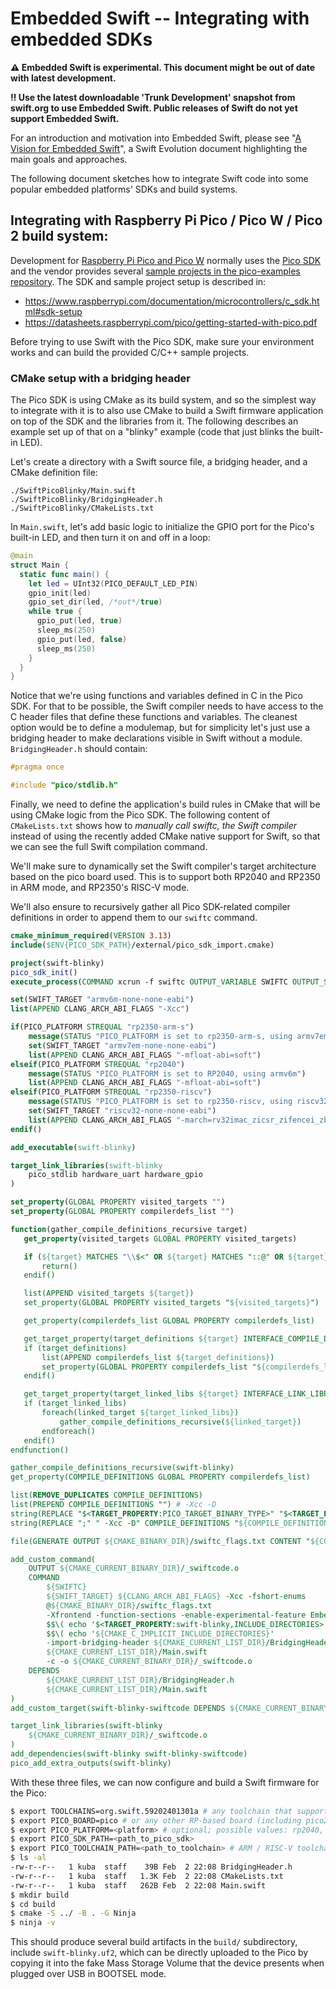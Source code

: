 # Embedded Swift -- Integrating with embedded SDKs

**⚠️ Embedded Swift is experimental. This document might be out of date with latest development.**

**‼️ Use the latest downloadable 'Trunk Development' snapshot from swift.org to use Embedded Swift. Public releases of Swift do not yet support Embedded Swift.**

For an introduction and motivation into Embedded Swift, please see "[A Vision for Embedded Swift](https://github.com/swiftlang/swift-evolution/blob/main/visions/embedded-swift.md)", a Swift Evolution document highlighting the main goals and approaches.

The following document sketches how to integrate Swift code into some popular embedded platforms' SDKs and build systems.

## Integrating with Raspberry Pi Pico / Pico W / Pico 2 build system:

Development for [Raspberry Pi Pico and Pico W](https://www.raspberrypi.com/products/raspberry-pi-pico/) normally uses the [Pico SDK](https://github.com/raspberrypi/pico-sdk) and the vendor provides several [sample projects in the pico-examples repository](https://github.com/raspberrypi/pico-examples). The SDK and sample project setup is described in:

- https://www.raspberrypi.com/documentation/microcontrollers/c_sdk.html#sdk-setup
- https://datasheets.raspberrypi.com/pico/getting-started-with-pico.pdf

Before trying to use Swift with the Pico SDK, make sure your environment works and can build the provided C/C++ sample projects.

### CMake setup with a bridging header

The Pico SDK is using CMake as its build system, and so the simplest way to integrate with it is to also use CMake to build a Swift firmware application on top of the SDK and the libraries from it. The following describes an example set up of that on a "blinky" example (code that just blinks the built-in LED).

Let's create a directory with a Swift source file, a bridging header, and a CMake definition file:

```
./SwiftPicoBlinky/Main.swift
./SwiftPicoBlinky/BridgingHeader.h
./SwiftPicoBlinky/CMakeLists.txt
```

In `Main.swift`, let's add basic logic to initialize the GPIO port for the Pico's built-in LED, and then turn it on and off in a loop:

```swift
@main
struct Main {
  static func main() {
    let led = UInt32(PICO_DEFAULT_LED_PIN)
    gpio_init(led)
    gpio_set_dir(led, /*out*/true)
    while true {
      gpio_put(led, true)
      sleep_ms(250)
      gpio_put(led, false)
      sleep_ms(250)
    }
  }
}
```

Notice that we're using functions and variables defined in C in the Pico SDK. For that to be possible, the Swift compiler needs to have access to the C header files that define these functions and variables. The cleanest option would be to define a modulemap, but for simplicity let's just use a bridging header to make declarations visible in Swift without a module. `BridgingHeader.h` should contain:

```c
#pragma once

#include "pico/stdlib.h"
```

Finally, we need to define the application's build rules in CMake that will be using CMake logic from the Pico SDK. The following content of `CMakeLists.txt` shows how to *manually call swiftc, the Swift compiler* instead of using the recently added CMake native support for Swift, so that we can see the full Swift compilation command.

We'll make sure to dynamically set the Swift compiler's target architecture based on the pico board used. This is to support both RP2040 and RP2350 in ARM mode, and RP2350's RISC-V mode.

We'll also ensure to recursively gather all Pico SDK-related compiler definitions in order to append them to our `swiftc` command.

```cmake
cmake_minimum_required(VERSION 3.13)
include($ENV{PICO_SDK_PATH}/external/pico_sdk_import.cmake)

project(swift-blinky)
pico_sdk_init()
execute_process(COMMAND xcrun -f swiftc OUTPUT_VARIABLE SWIFTC OUTPUT_STRIP_TRAILING_WHITESPACE)

set(SWIFT_TARGET "armv6m-none-none-eabi")
list(APPEND CLANG_ARCH_ABI_FLAGS "-Xcc") 

if(PICO_PLATFORM STREQUAL "rp2350-arm-s")
    message(STATUS "PICO_PLATFORM is set to rp2350-arm-s, using armv7em")
    set(SWIFT_TARGET "armv7em-none-none-eabi")
    list(APPEND CLANG_ARCH_ABI_FLAGS "-mfloat-abi=soft")
elseif(PICO_PLATFORM STREQUAL "rp2040")
    message(STATUS "PICO_PLATFORM is set to RP2040, using armv6m")
    list(APPEND CLANG_ARCH_ABI_FLAGS "-mfloat-abi=soft")
elseif(PICO_PLATFORM STREQUAL "rp2350-riscv")
    message(STATUS "PICO_PLATFORM is set to rp2350-riscv, using riscv32.")
    set(SWIFT_TARGET "riscv32-none-none-eabi")
    list(APPEND CLANG_ARCH_ABI_FLAGS "-march=rv32imac_zicsr_zifencei_zba_zbb_zbs_zbkb" "-Xcc" "-mabi=ilp32")
endif()

add_executable(swift-blinky)

target_link_libraries(swift-blinky
    pico_stdlib hardware_uart hardware_gpio
)

set_property(GLOBAL PROPERTY visited_targets "")
set_property(GLOBAL PROPERTY compilerdefs_list "")

function(gather_compile_definitions_recursive target)
   get_property(visited_targets GLOBAL PROPERTY visited_targets)

   if (${target} MATCHES "\\$<" OR ${target} MATCHES "::@" OR ${target} IN_LIST visited_targets)
       return()
   endif()

   list(APPEND visited_targets ${target})
   set_property(GLOBAL PROPERTY visited_targets "${visited_targets}")

   get_property(compilerdefs_list GLOBAL PROPERTY compilerdefs_list)

   get_target_property(target_definitions ${target} INTERFACE_COMPILE_DEFINITIONS)
   if (target_definitions)
       list(APPEND compilerdefs_list ${target_definitions})
       set_property(GLOBAL PROPERTY compilerdefs_list "${compilerdefs_list}")
   endif()

   get_target_property(target_linked_libs ${target} INTERFACE_LINK_LIBRARIES)
   if (target_linked_libs)
       foreach(linked_target ${target_linked_libs})
           gather_compile_definitions_recursive(${linked_target})
       endforeach()
   endif()
endfunction()

gather_compile_definitions_recursive(swift-blinky)
get_property(COMPILE_DEFINITIONS GLOBAL PROPERTY compilerdefs_list)

list(REMOVE_DUPLICATES COMPILE_DEFINITIONS)
list(PREPEND COMPILE_DEFINITIONS "") # -Xcc -D
string(REPLACE "$<TARGET_PROPERTY:PICO_TARGET_BINARY_TYPE>" "$<TARGET_PROPERTY:swift-blinky,PICO_TARGET_BINARY_TYPE>" COMPILE_DEFINITIONS "${COMPILE_DEFINITIONS}")
string(REPLACE ";" " -Xcc -D" COMPILE_DEFINITIONS "${COMPILE_DEFINITIONS}")

file(GENERATE OUTPUT ${CMAKE_BINARY_DIR}/swiftc_flags.txt CONTENT "${COMPILE_DEFINITIONS}")

add_custom_command(
    OUTPUT ${CMAKE_CURRENT_BINARY_DIR}/_swiftcode.o
    COMMAND
        ${SWIFTC}
        ${SWIFT_TARGET} ${CLANG_ARCH_ABI_FLAGS} -Xcc -fshort-enums
        @${CMAKE_BINARY_DIR}/swiftc_flags.txt
        -Xfrontend -function-sections -enable-experimental-feature Embedded -wmo -parse-as-library
        $$\( echo '$<TARGET_PROPERTY:swift-blinky,INCLUDE_DIRECTORIES>' | tr '\;' '\\n' | sed -e 's/\\\(.*\\\)/-Xcc -I\\1/g' \)
        $$\( echo '${CMAKE_C_IMPLICIT_INCLUDE_DIRECTORIES}'             | tr ' '  '\\n' | sed -e 's/\\\(.*\\\)/-Xcc -I\\1/g' \)
        -import-bridging-header ${CMAKE_CURRENT_LIST_DIR}/BridgingHeader.h
        ${CMAKE_CURRENT_LIST_DIR}/Main.swift
        -c -o ${CMAKE_CURRENT_BINARY_DIR}/_swiftcode.o
    DEPENDS
        ${CMAKE_CURRENT_LIST_DIR}/BridgingHeader.h
        ${CMAKE_CURRENT_LIST_DIR}/Main.swift
)
add_custom_target(swift-blinky-swiftcode DEPENDS ${CMAKE_CURRENT_BINARY_DIR}/_swiftcode.o)

target_link_libraries(swift-blinky
    ${CMAKE_CURRENT_BINARY_DIR}/_swiftcode.o
)
add_dependencies(swift-blinky swift-blinky-swiftcode)
pico_add_extra_outputs(swift-blinky)
```

With these three files, we can now configure and build a Swift firmware for the Pico:

```bash
$ export TOOLCHAINS=org.swift.59202401301a # any toolchain that supports embedded
$ export PICO_BOARD=pico # or any other RP-based board (including pico2)
$ export PICO_PLATFORM=<platform> # optional; possible values: rp2040, rp2350-arm-s or rp2350-riscv 
$ export PICO_SDK_PATH=<path_to_pico_sdk>
$ export PICO_TOOLCHAIN_PATH=<path_to_toolchain> # ARM / RISC-V toolchain
$ ls -al
-rw-r--r--   1 kuba  staff    39B Feb  2 22:08 BridgingHeader.h
-rw-r--r--   1 kuba  staff   1.3K Feb  2 22:08 CMakeLists.txt
-rw-r--r--   1 kuba  staff   262B Feb  2 22:08 Main.swift
$ mkdir build
$ cd build
$ cmake -S ../ -B . -G Ninja
$ ninja -v
```

This should produce several build artifacts in the `build/` subdirectory, include `swift-blinky.uf2`, which can be directly uploaded to the Pico by copying it into the fake Mass Storage Volume that the device presents when plugged over USB in BOOTSEL mode.
